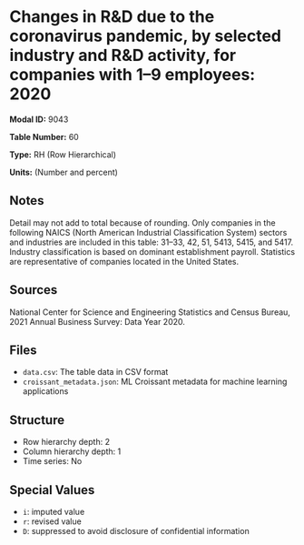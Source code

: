 # Changes in R&D due to the coronavirus pandemic, by selected industry and R&D activity, for companies with 1&#8211;9 employees: 2020

**Modal ID:** 9043

**Table Number:** 60

**Type:** RH (Row Hierarchical)

**Units:** (Number and percent)

## Notes

Detail may not add to total because of rounding. Only companies in the following NAICS (North American Industrial Classification System) sectors and industries are included in this table: 31–33, 42, 51, 5413, 5415, and 5417. Industry classification is based on dominant establishment payroll. Statistics are representative of companies located in the United States.

## Sources

National Center for Science and Engineering Statistics and Census Bureau, 2021 Annual Business Survey: Data Year 2020.

## Files

- `data.csv`: The table data in CSV format
- `croissant_metadata.json`: ML Croissant metadata for machine learning applications

## Structure

- Row hierarchy depth: 2
- Column hierarchy depth: 1
- Time series: No

## Special Values

- `i`: imputed value
- `r`: revised value
- `D`: suppressed to avoid disclosure of confidential information
